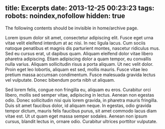 title: Excerpts
date: 2013-12-25 00:23:23
tags:
robots: noindex,nofollow
hidden: true
---

The following contents should be invisible in home/archive page.

<!-- more -->

Lorem ipsum dolor sit amet, consectetur adipiscing elit. Fusce eget urna vitae velit eleifend interdum at ac nisi. In nec ligula lacus. Cum sociis natoque penatibus et magnis dis parturient montes, nascetur ridiculus mus. Sed eu cursus erat, ut dapibus quam. Aliquam eleifend dolor vitae libero pharetra adipiscing. Etiam adipiscing dolor a quam tempor, eu convallis nulla varius. Aliquam sollicitudin risus a porta aliquam. Ut nec velit dolor. Proin eget leo lobortis, aliquam est sed, mollis mauris. Fusce vitae leo pretium massa accumsan condimentum. Fusce malesuada gravida lectus vel vulputate. Donec bibendum porta nibh ut aliquam.

Sed lorem felis, congue non fringilla eu, aliquam eu eros. Curabitur orci libero, mollis sed semper vitae, adipiscing in lectus. Aenean non egestas odio. Donec sollicitudin nisi quis lorem gravida, in pharetra mauris fringilla. Duis sit amet faucibus dolor, id aliquam neque. In egestas, odio gravida tempor dictum, mauris felis faucibus purus, sit amet commodo lacus diam vitae est. Ut ut quam eget massa semper sodales. Aenean non ipsum cursus, blandit lectus in, ornare odio. Curabitur ultrices porttitor vulputate.
